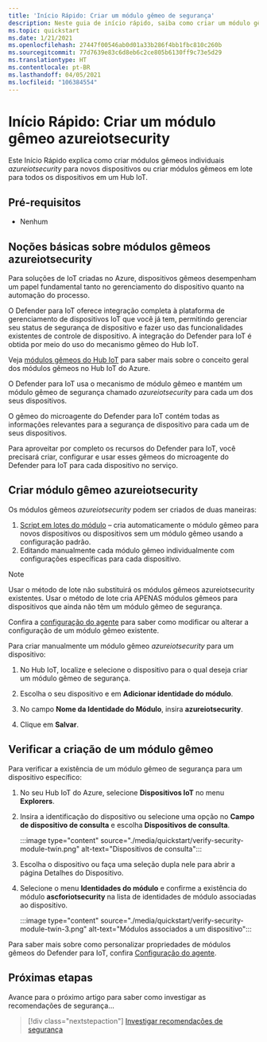 ```yaml
---
title: 'Início Rápido: Criar um módulo gêmeo de segurança'
description: Neste guia de início rápido, saiba como criar um módulo gêmeo do Defender para IoT para uso com o Azure Defender para IoT.
ms.topic: quickstart
ms.date: 1/21/2021
ms.openlocfilehash: 27447f00546ab0d01a33b286f4bb1fbc810c260b
ms.sourcegitcommit: 77d7639e83c6d8eb6c2ce805b6130ff9c73e5d29
ms.translationtype: HT
ms.contentlocale: pt-BR
ms.lasthandoff: 04/05/2021
ms.locfileid: "106384554"
---
```

# <a name="quickstart-create-an-azureiotsecurity-module-twin"></a>Início Rápido: Criar um módulo gêmeo azureiotsecurity

Este Início Rápido explica como criar módulos gêmeos individuais _azureiotsecurity_ para novos dispositivos ou criar módulos gêmeos em lote para todos os dispositivos em um Hub IoT.

## <a name="prerequisites"></a>Pré-requisitos

- Nenhum

## <a name="understanding-azureiotsecurity-module-twins"></a>Noções básicas sobre módulos gêmeos azureiotsecurity

Para soluções de IoT criadas no Azure, dispositivos gêmeos desempenham um papel fundamental tanto no gerenciamento do dispositivo quanto na automação do processo.

O Defender para IoT oferece integração completa à plataforma de gerenciamento de dispositivos IoT que você já tem, permitindo gerenciar seu status de segurança de dispositivo e fazer uso das funcionalidades existentes de controle de dispositivo.
A integração do Defender para IoT é obtida por meio do uso do mecanismo gêmeo do Hub IoT.

Veja [módulos gêmeos do Hub IoT](../iot-hub/iot-hub-devguide-module-twins.md) para saber mais sobre o conceito geral dos módulos gêmeos no Hub IoT do Azure.

O Defender para IoT usa o mecanismo de módulo gêmeo e mantém um módulo gêmeo de segurança chamado _azureiotsecurity_ para cada um dos seus dispositivos.

O gêmeo do microagente do Defender para IoT contém todas as informações relevantes para a segurança de dispositivo para cada um de seus dispositivos.

Para aproveitar por completo os recursos do Defender para IoT, você precisará criar, configurar e usar esses gêmeos do microagente do Defender para IoT para cada dispositivo no serviço.

## <a name="create-azureiotsecurity-module-twin"></a>Criar módulo gêmeo azureiotsecurity

Os módulos gêmeos _azureiotsecurity_ podem ser criados de duas maneiras:

1. [Script em lotes do módulo](https://aka.ms/iot-security-github-create-module) – cria automaticamente o módulo gêmeo para novos dispositivos ou dispositivos sem um módulo gêmeo usando a configuração padrão.
1. Editando manualmente cada módulo gêmeo individualmente com configurações específicas para cada dispositivo.

>[!NOTE]
> Usar o método de lote não substituirá os módulos gêmeos azureiotsecurity existentes. Usar o método de lote cria APENAS módulos gêmeos para dispositivos que ainda não têm um módulo gêmeo de segurança.

Confira a [configuração do agente](how-to-agent-configuration.md) para saber como modificar ou alterar a configuração de um módulo gêmeo existente.

Para criar manualmente um módulo gêmeo _azureiotsecurity_ para um dispositivo:

1. No Hub IoT, localize e selecione o dispositivo para o qual deseja criar um módulo gêmeo de segurança.

1. Escolha o seu dispositivo e em **Adicionar identidade do módulo**.

1. No campo **Nome da Identidade do Módulo**, insira **azureiotsecurity**.

1. Clique em **Salvar**.

## <a name="verify-creation-of-a-module-twin"></a>Verificar a criação de um módulo gêmeo

Para verificar a existência de um módulo gêmeo de segurança para um dispositivo específico:

1. No seu Hub IoT do Azure, selecione **Dispositivos IoT** no menu **Explorers**.

1. Insira a identificação do dispositivo ou selecione uma opção no **Campo de dispositivo de consulta** e escolha **Dispositivos de consulta**.

    :::image type="content" source="./media/quickstart/verify-security-module-twin.png" alt-text="Dispositivos de consulta":::

1. Escolha o dispositivo ou faça uma seleção dupla nele para abrir a página Detalhes do Dispositivo.

1. Selecione o menu **Identidades do módulo** e confirme a existência do módulo **ascforiotsecurity** na lista de identidades de módulo associadas ao dispositivo.

    :::image type="content" source="./media/quickstart/verify-security-module-twin-3.png" alt-text="Módulos associados a um dispositivo":::

Para saber mais sobre como personalizar propriedades de módulos gêmeos do Defender para IoT, confira [Configuração do agente](how-to-agent-configuration.md).

## <a name="next-steps"></a>Próximas etapas

Avance para o próximo artigo para saber como investigar as recomendações de segurança...

> [!div class="nextstepaction"]
> [Investigar recomendações de segurança](quickstart-investigate-security-recommendations.md)